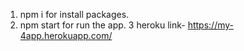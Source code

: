  1. npm i for install packages.
 2. npm start for run the app.
 3 heroku link- https://my-4app.herokuapp.com/
